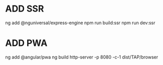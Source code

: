 # ADD SSR
ng add @nguniversal/express-engine
npm run build:ssr
npm run dev:ssr

# ADD PWA
ng add @angular/pwa
ng build
http-server -p 8080 -c-1 dist/TAP/browser
